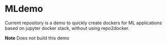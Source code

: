 # MLdemo

Current repository is a demo to quickly create dockers for ML applications based on jupyter docker stack, without using repo2docker.

**Note**
Does not build this demo
